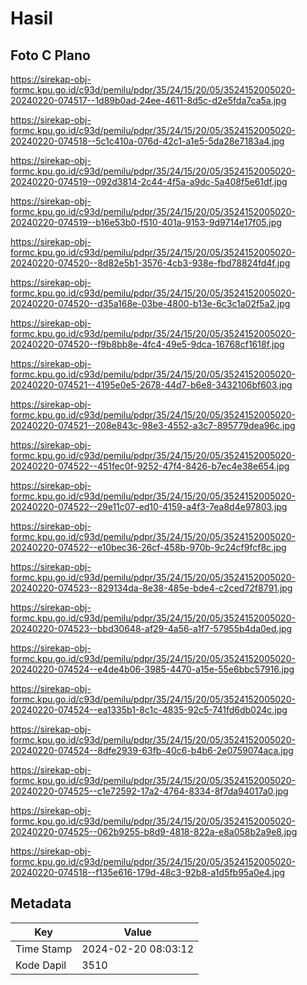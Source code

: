 # Hasil

## Foto C Plano

https://sirekap-obj-formc.kpu.go.id/c93d/pemilu/pdpr/35/24/15/20/05/3524152005020-20240220-074517--1d89b0ad-24ee-4611-8d5c-d2e5fda7ca5a.jpg

https://sirekap-obj-formc.kpu.go.id/c93d/pemilu/pdpr/35/24/15/20/05/3524152005020-20240220-074518--5c1c410a-076d-42c1-a1e5-5da28e7183a4.jpg

https://sirekap-obj-formc.kpu.go.id/c93d/pemilu/pdpr/35/24/15/20/05/3524152005020-20240220-074519--092d3814-2c44-4f5a-a9dc-5a408f5e61df.jpg

https://sirekap-obj-formc.kpu.go.id/c93d/pemilu/pdpr/35/24/15/20/05/3524152005020-20240220-074519--b16e53b0-f510-401a-9153-9d9714e17f05.jpg

https://sirekap-obj-formc.kpu.go.id/c93d/pemilu/pdpr/35/24/15/20/05/3524152005020-20240220-074520--8d82e5b1-3576-4cb3-938e-fbd78824fd4f.jpg

https://sirekap-obj-formc.kpu.go.id/c93d/pemilu/pdpr/35/24/15/20/05/3524152005020-20240220-074520--d35a168e-03be-4800-b13e-6c3c1a02f5a2.jpg

https://sirekap-obj-formc.kpu.go.id/c93d/pemilu/pdpr/35/24/15/20/05/3524152005020-20240220-074520--f9b8bb8e-4fc4-49e5-9dca-16768cf1618f.jpg

https://sirekap-obj-formc.kpu.go.id/c93d/pemilu/pdpr/35/24/15/20/05/3524152005020-20240220-074521--4195e0e5-2678-44d7-b6e8-3432106bf603.jpg

https://sirekap-obj-formc.kpu.go.id/c93d/pemilu/pdpr/35/24/15/20/05/3524152005020-20240220-074521--208e843c-98e3-4552-a3c7-895779dea96c.jpg

https://sirekap-obj-formc.kpu.go.id/c93d/pemilu/pdpr/35/24/15/20/05/3524152005020-20240220-074522--451fec0f-9252-47f4-8426-b7ec4e38e654.jpg

https://sirekap-obj-formc.kpu.go.id/c93d/pemilu/pdpr/35/24/15/20/05/3524152005020-20240220-074522--29e11c07-ed10-4159-a4f3-7ea8d4e97803.jpg

https://sirekap-obj-formc.kpu.go.id/c93d/pemilu/pdpr/35/24/15/20/05/3524152005020-20240220-074522--e10bec36-26cf-458b-970b-9c24cf9fcf8c.jpg

https://sirekap-obj-formc.kpu.go.id/c93d/pemilu/pdpr/35/24/15/20/05/3524152005020-20240220-074523--829134da-8e38-485e-bde4-c2ced72f8791.jpg

https://sirekap-obj-formc.kpu.go.id/c93d/pemilu/pdpr/35/24/15/20/05/3524152005020-20240220-074523--bbd30648-af29-4a56-a1f7-57955b4da0ed.jpg

https://sirekap-obj-formc.kpu.go.id/c93d/pemilu/pdpr/35/24/15/20/05/3524152005020-20240220-074524--e4de4b06-3985-4470-a15e-55e6bbc57916.jpg

https://sirekap-obj-formc.kpu.go.id/c93d/pemilu/pdpr/35/24/15/20/05/3524152005020-20240220-074524--ea1335b1-8c1c-4835-92c5-741fd6db024c.jpg

https://sirekap-obj-formc.kpu.go.id/c93d/pemilu/pdpr/35/24/15/20/05/3524152005020-20240220-074524--8dfe2939-63fb-40c6-b4b6-2e0759074aca.jpg

https://sirekap-obj-formc.kpu.go.id/c93d/pemilu/pdpr/35/24/15/20/05/3524152005020-20240220-074525--c1e72592-17a2-4764-8334-8f7da94017a0.jpg

https://sirekap-obj-formc.kpu.go.id/c93d/pemilu/pdpr/35/24/15/20/05/3524152005020-20240220-074525--062b9255-b8d9-4818-822a-e8a058b2a9e8.jpg

https://sirekap-obj-formc.kpu.go.id/c93d/pemilu/pdpr/35/24/15/20/05/3524152005020-20240220-074518--f135e616-179d-48c3-92b8-a1d5fb95a0e4.jpg


## Metadata

| Key        | Value               |
| ---------- | ------------------- |
| Time Stamp | 2024-02-20 08:03:12 |
| Kode Dapil | 3510                |



